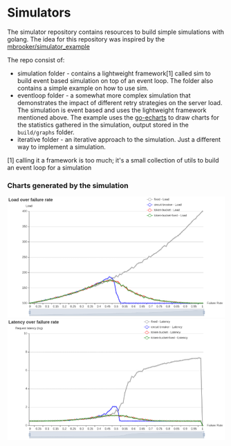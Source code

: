 # Simulators
The simulator repository contains resources to build simple simulations with golang. The 
idea for this repository was inspired by the [mbrooker/simulator_example](https://github.com/mbrooker/simulator_example)

The repo consist of:  
- simulation folder - contains a lightweight framework[1] called sim to build event based 
  simulation on top of an event loop. The folder also contains a simple example on how to 
  use sim.
- eventloop folder - a somewhat more complex simulation that demonstrates the impact of 
  different retry strategies on the server load. The simulation is event based and uses 
  the lightweight framework mentioned above. The example uses the [go-echarts](https://github.com/go-echarts/go-echarts) to draw 
  charts for the statistics gathered in the simulation, output stored in the `build/graphs`
  folder. 
- iterative folder - an iterative approach to the simulation. Just a different way to 
  implement a simulation.   
  
[1] calling it a framework is too much; it's a small collection of utils to build an event
    loop for a simulation
    
### Charts generated by the simulation
![Load](./build/graphs/load.png)
![Latency](./build/graphs/latency.png)   

    


